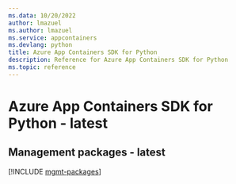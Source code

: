 ```yaml
---
ms.data: 10/20/2022
author: lmazuel
ms.author: lmazuel
ms.service: appcontainers
ms.devlang: python
title: Azure App Containers SDK for Python
description: Reference for Azure App Containers SDK for Python
ms.topic: reference
---
```

# Azure App Containers SDK for Python - latest

## Management packages - latest
[!INCLUDE [mgmt-packages](app-containers-mgmt-index.md)]